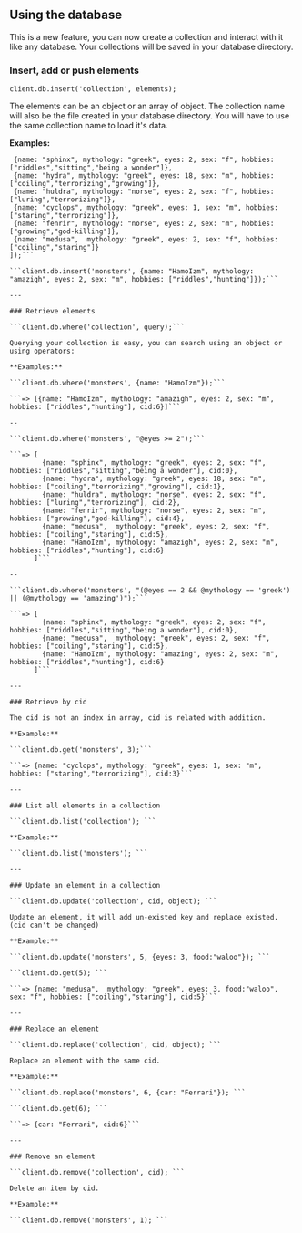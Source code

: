 ## Using the database

This is a new feature, you can now create a collection and interact with it like any database. Your collections will be saved in your database directory.

### Insert, add or push elements

```client.db.insert('collection', elements);```

The elements can be an object or an array of object. The collection name will also be the file created in your database directory. You will have to use the same collection name to load it's data.

**Examples:**

```client.db.insert('monsters', [
 {name: "sphinx", mythology: "greek", eyes: 2, sex: "f", hobbies: ["riddles","sitting","being a wonder"]},
 {name: "hydra", mythology: "greek", eyes: 18, sex: "m", hobbies: ["coiling","terrorizing","growing"]},
 {name: "huldra", mythology: "norse", eyes: 2, sex: "f", hobbies: ["luring","terrorizing"]},
 {name: "cyclops", mythology: "greek", eyes: 1, sex: "m", hobbies: ["staring","terrorizing"]},
 {name: "fenrir", mythology: "norse", eyes: 2, sex: "m", hobbies: ["growing","god-killing"]},
 {name: "medusa",  mythology: "greek", eyes: 2, sex: "f", hobbies: ["coiling","staring"]}
]);```

```client.db.insert('monsters', {name: "HamoIzm", mythology: "amazigh", eyes: 2, sex: "m", hobbies: ["riddles","hunting"]});```

---

### Retrieve elements

```client.db.where('collection', query);```

Querying your collection is easy, you can search using an object or using operators:

**Examples:**

```client.db.where('monsters', {name: "HamoIzm"});```

```=> [{name: "HamoIzm", mythology: "amazigh", eyes: 2, sex: "m", hobbies: ["riddles","hunting"], cid:6}]```

--

```client.db.where('monsters', "@eyes >= 2");```

```=> [
        {name: "sphinx", mythology: "greek", eyes: 2, sex: "f", hobbies: ["riddles","sitting","being a wonder"], cid:0},
        {name: "hydra", mythology: "greek", eyes: 18, sex: "m", hobbies: ["coiling","terrorizing","growing"], cid:1},
        {name: "huldra", mythology: "norse", eyes: 2, sex: "f", hobbies: ["luring","terrorizing"], cid:2},
        {name: "fenrir", mythology: "norse", eyes: 2, sex: "m", hobbies: ["growing","god-killing"], cid:4},
        {name: "medusa",  mythology: "greek", eyes: 2, sex: "f", hobbies: ["coiling","staring"], cid:5},
        {name: "HamoIzm", mythology: "amazigh", eyes: 2, sex: "m", hobbies: ["riddles","hunting"], cid:6}
      ]```

--

```client.db.where('monsters', "(@eyes == 2 && @mythology == 'greek') || (@mythology == 'amazing')");```

```=> [
        {name: "sphinx", mythology: "greek", eyes: 2, sex: "f", hobbies: ["riddles","sitting","being a wonder"], cid:0},
        {name: "medusa",  mythology: "greek", eyes: 2, sex: "f", hobbies: ["coiling","staring"], cid:5},
        {name: "HamoIzm", mythology: "amazing", eyes: 2, sex: "m", hobbies: ["riddles","hunting"], cid:6}
      ]```

---

### Retrieve by cid

The cid is not an index in array, cid is related with addition.

**Example:**

```client.db.get('monsters', 3);```

```=> {name: "cyclops", mythology: "greek", eyes: 1, sex: "m", hobbies: ["staring","terrorizing"], cid:3}```

---

### List all elements in a collection

```client.db.list('collection'); ```

**Example:**

```client.db.list('monsters'); ```

---

### Update an element in a collection

```client.db.update('collection', cid, object); ```

Update an element, it will add un-existed key and replace existed. (cid can't be changed)

**Example:**

```client.db.update('monsters', 5, {eyes: 3, food:"waloo"}); ```

```client.db.get(5); ```

```=> {name: "medusa",  mythology: "greek", eyes: 3, food:"waloo", sex: "f", hobbies: ["coiling","staring"], cid:5}```

---

### Replace an element

```client.db.replace('collection', cid, object); ```

Replace an element with the same cid.

**Example:**

```client.db.replace('monsters', 6, {car: "Ferrari"}); ```

```client.db.get(6); ```

```=> {car: "Ferrari", cid:6}```

---

### Remove an element

```client.db.remove('collection', cid); ```

Delete an item by cid.

**Example:**

```client.db.remove('monsters', 1); ```